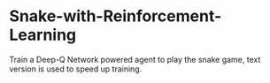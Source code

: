 # Snake-with-Reinforcement-Learning

Train a Deep-Q Network powered agent to play the snake game, text version is used to speed up training.
